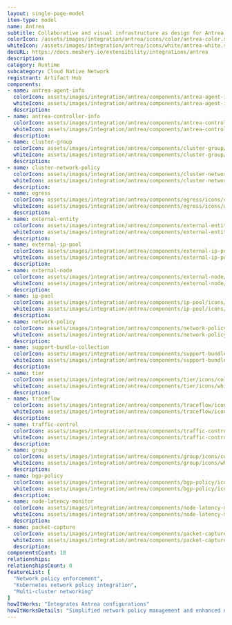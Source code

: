 ```yaml
---
layout: single-page-model
item-type: model
name: Antrea
subtitle: Collaborative and visual infrastructure as design for Antrea
colorIcon: /assets/images/integration/antrea/icons/color/antrea-color.svg
whiteIcon: /assets/images/integration/antrea/icons/white/antrea-white.svg
docURL: https://docs.meshery.io/extensibility/integrations/antrea
description: 
category: Runtime
subcategory: Cloud Native Network
registrant: Artifact Hub
components: 
- name: antrea-agent-info
  colorIcon: assets/images/integration/antrea/components/antrea-agent-info/icons/color/antrea-agent-info-color.svg
  whiteIcon: assets/images/integration/antrea/components/antrea-agent-info/icons/white/antrea-agent-info-white.svg
  description: 
- name: antrea-controller-info
  colorIcon: assets/images/integration/antrea/components/antrea-controller-info/icons/color/antrea-controller-info-color.svg
  whiteIcon: assets/images/integration/antrea/components/antrea-controller-info/icons/white/antrea-controller-info-white.svg
  description: 
- name: cluster-group
  colorIcon: assets/images/integration/antrea/components/cluster-group/icons/color/cluster-group-color.svg
  whiteIcon: assets/images/integration/antrea/components/cluster-group/icons/white/cluster-group-white.svg
  description: 
- name: cluster-network-policy
  colorIcon: assets/images/integration/antrea/components/cluster-network-policy/icons/color/cluster-network-policy-color.svg
  whiteIcon: assets/images/integration/antrea/components/cluster-network-policy/icons/white/cluster-network-policy-white.svg
  description: 
- name: egress
  colorIcon: assets/images/integration/antrea/components/egress/icons/color/egress-color.svg
  whiteIcon: assets/images/integration/antrea/components/egress/icons/white/egress-white.svg
  description: 
- name: external-entity
  colorIcon: assets/images/integration/antrea/components/external-entity/icons/color/external-entity-color.svg
  whiteIcon: assets/images/integration/antrea/components/external-entity/icons/white/external-entity-white.svg
  description: 
- name: external-ip-pool
  colorIcon: assets/images/integration/antrea/components/external-ip-pool/icons/color/external-ip-pool-color.svg
  whiteIcon: assets/images/integration/antrea/components/external-ip-pool/icons/white/external-ip-pool-white.svg
  description: 
- name: external-node
  colorIcon: assets/images/integration/antrea/components/external-node/icons/color/external-node-color.svg
  whiteIcon: assets/images/integration/antrea/components/external-node/icons/white/external-node-white.svg
  description: 
- name: ip-pool
  colorIcon: assets/images/integration/antrea/components/ip-pool/icons/color/ip-pool-color.svg
  whiteIcon: assets/images/integration/antrea/components/ip-pool/icons/white/ip-pool-white.svg
  description: 
- name: network-policy
  colorIcon: assets/images/integration/antrea/components/network-policy/icons/color/network-policy-color.svg
  whiteIcon: assets/images/integration/antrea/components/network-policy/icons/white/network-policy-white.svg
  description: 
- name: support-bundle-collection
  colorIcon: assets/images/integration/antrea/components/support-bundle-collection/icons/color/support-bundle-collection-color.svg
  whiteIcon: assets/images/integration/antrea/components/support-bundle-collection/icons/white/support-bundle-collection-white.svg
  description: 
- name: tier
  colorIcon: assets/images/integration/antrea/components/tier/icons/color/tier-color.svg
  whiteIcon: assets/images/integration/antrea/components/tier/icons/white/tier-white.svg
  description: 
- name: traceflow
  colorIcon: assets/images/integration/antrea/components/traceflow/icons/color/traceflow-color.svg
  whiteIcon: assets/images/integration/antrea/components/traceflow/icons/white/traceflow-white.svg
  description: 
- name: traffic-control
  colorIcon: assets/images/integration/antrea/components/traffic-control/icons/color/traffic-control-color.svg
  whiteIcon: assets/images/integration/antrea/components/traffic-control/icons/white/traffic-control-white.svg
  description: 
- name: group
  colorIcon: assets/images/integration/antrea/components/group/icons/color/group-color.svg
  whiteIcon: assets/images/integration/antrea/components/group/icons/white/group-white.svg
  description: 
- name: bgp-policy
  colorIcon: assets/images/integration/antrea/components/bgp-policy/icons/color/bgp-policy-color.svg
  whiteIcon: assets/images/integration/antrea/components/bgp-policy/icons/white/bgp-policy-white.svg
  description: 
- name: node-latency-monitor
  colorIcon: assets/images/integration/antrea/components/node-latency-monitor/icons/color/node-latency-monitor-color.svg
  whiteIcon: assets/images/integration/antrea/components/node-latency-monitor/icons/white/node-latency-monitor-white.svg
  description: 
- name: packet-capture
  colorIcon: assets/images/integration/antrea/components/packet-capture/icons/color/packet-capture-color.svg
  whiteIcon: assets/images/integration/antrea/components/packet-capture/icons/white/packet-capture-white.svg
  description: 
componentsCount: 18
relationships: 
relationshipsCount: 0
featureList: [
  "Network policy enforcement",
  "Kubernetes network policy integration",
  "Multi-cluster networking"
]
howItWorks: "Integrates Antrea configurations"
howItWorksDetails: "Simplified network policy management and enhanced networking in Kubernetes"
---
```

